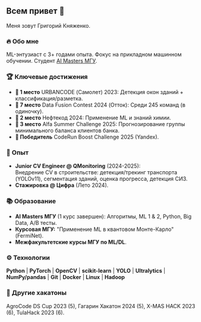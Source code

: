 ## Всем привет 👋
Меня зовут Григорий Княженко.

### 🔥 Обо мне
ML-энтузиаст с 3+ годами опыта. Фокус на прикладном машинном обучении. Студент [AI Masters МГУ](https://aimasters.ru/).

### 🏆 Ключевые достижения
*   **🥇 1 место** URBANCODE (Самолет) 2023: Детекция окон зданий + классификация/разметка.
*   **🏅 7 место** Data Fusion Contest 2024 (Отток): Среди 245 команд (в одиночку).
*   **🥈 2 место** Нефтекод 2024: Применение ML и знаний химии.
*   **🥉 3 место** Alfa Summer Challenge 2025: Прогнозирование группы минимального баланса клиентов банка.
*   **🏅 Победитель** CodeRun Boost Challenge 2025 (Yandex). 

### 💼 Опыт
*   **Junior CV Engineer @ QMonitoring** (2024-2025):  
    Внедрение CV в строительстве: детекция/трекинг транспорта (YOLOv11), сегментация зданий, оценка прогресса, детекция СИЗ.
*   **Стажировка @ Цифра** (Лето 2024).

### 📚 Образование
*   **AI Masters МГУ** (1 курс завершен): Алгоритмы, ML 1 & 2, Python, Big Data, A/B тесты.
*   **Курсовая МГУ:** "Применение ML в квантовом Монте-Карло" (FermiNet).
*   **Межфакультетские курсы МГУ по ML/DL**.

### ⚙️ Технологии
**Python** | **PyTorch** | **OpenCV** | **scikit-learn** | **YOLO** | **Ultralytics** | **NumPy/pandas** | **Git** | **Docker** | **Linux** | **Hadoop**

### 🚀 Другие хакатоны
AgroCode DS Cup 2023 (5), Гагарин Хакатон 2024 (5), X-MAS HACK 2023 (6), TulaHack 2023 (6).
